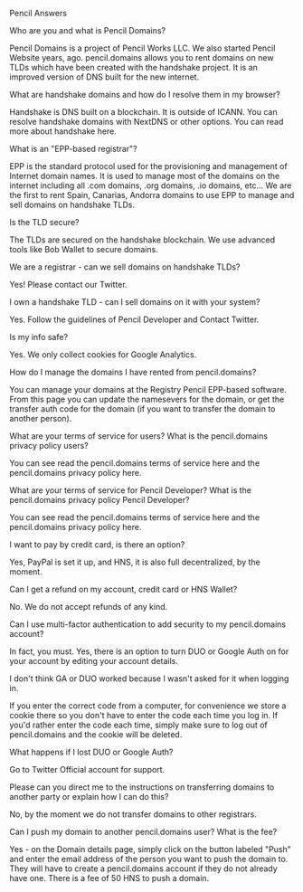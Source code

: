 Pencil Answers

Who are you and what is Pencil Domains?

Pencil Domains is a project of Pencil Works LLC. We also started Pencil Website years, ago. pencil.domains allows you to rent domains on new TLDs which have been created with the handshake project. It is an improved version of DNS built for the new internet.

What are handshake domains and how do I resolve them in my browser?

Handshake is DNS built on a blockchain. It is outside of ICANN. You can resolve handshake domains with NextDNS or other options. You can read more about handshake here.

What is an "EPP-based registrar"?

EPP is the standard protocol used for the provisioning and management of Internet domain names. It is used to manage most of the domains on the internet including all .com domains, .org domains, .io domains, etc... We are the first to rent Spain, Canarias, Andorra domains to use EPP to manage and sell domains on handshake TLDs.

Is the TLD secure?

The TLDs are secured on the handshake blockchain. We use advanced tools like Bob Wallet to secure domains.

We are a registrar - can we sell domains on handshake TLDs?

Yes! Please contact our Twitter.

I own a handshake TLD - can I sell domains on it with your system?

Yes. Follow the guidelines of Pencil Developer and Contact Twitter.

Is my info safe?

Yes. We only collect cookies for Google Analytics.

How do I manage the domains I have rented from pencil.domains?

You can manage your domains at the Registry Pencil EPP-based software. From this page you can update the namesevers for the domain, or get the transfer auth code for the domain (if you want to transfer the domain to another person).

What are your terms of service for users? What is the pencil.domains privacy policy users?

You can see read the pencil.domains terms of service here and the pencil.domains privacy policy here.

What are your terms of service for Pencil Developer? What is the pencil.domains privacy policy Pencil Developer?

You can see read the pencil.domains terms of service here and the pencil.domains privacy policy here.

I want to pay by credit card, is there an option?

Yes, PayPal is set it up, and HNS, it is also full decentralized, by the moment.

Can I get a refund on my account, credit card or HNS Wallet?

No. We do not accept refunds of any kind.

Can I use multi-factor authentication to add security to my pencil.domains account?

In fact, you must. Yes, there is an option to turn DUO or Google Auth on for your account by editing your account details.

I don't think GA or DUO worked because I wasn't asked for it when logging in.

If you enter the correct code from a computer, for convenience we store a cookie there so you don't have to enter the code each time you log in. If you'd rather enter the code each time, simply make sure to log out of pencil.domains and the cookie will be deleted.

What happens if I lost DUO or Google Auth?

Go to Twitter Official account for support.

Please can you direct me to the instructions on transferring domains to another party or explain how I can do this?

No, by the moment we do not transfer domains to other registrars.

Can I push my domain to another pencil.domains user? What is the fee?

Yes - on the Domain details page, simply click on the button labeled "Push" and enter the email address of the person you want to push the domain to. They will have to create a pencil.domains account if they do not already have one. There is a fee of 50 HNS to push a domain.
